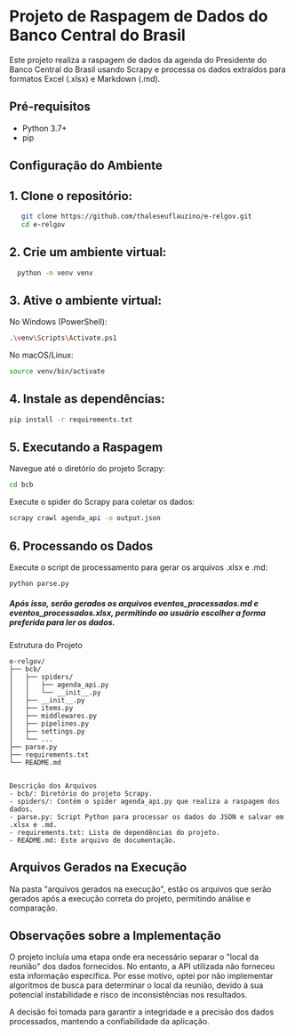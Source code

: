 # Projeto de Raspagem de Dados do Banco Central do Brasil

Este projeto realiza a raspagem de dados da agenda do Presidente do Banco Central do Brasil usando Scrapy e processa os dados extraídos para formatos Excel (.xlsx) e Markdown (.md).

## Pré-requisitos

- Python 3.7+
- pip

## Configuração do Ambiente

## 1. Clone o repositório:
```sh
   git clone https://github.com/thaleseuflauzino/e-relgov.git
   cd e-relgov
   ```
## 2. Crie um ambiente virtual:
```sh
  python -m venv venv
  ```
## 3. Ative o ambiente virtual:

No Windows (PowerShell):
```sh
.\venv\Scripts\Activate.ps1
```
No macOS/Linux:
```sh
source venv/bin/activate
```
## 4. Instale as dependências:

```sh
pip install -r requirements.txt
```
## 5. Executando a Raspagem
Navegue até o diretório do projeto Scrapy:

```sh
cd bcb
```
Execute o spider do Scrapy para coletar os dados:

```sh
scrapy crawl agenda_api -o output.json
```
## 6. Processando os Dados
Execute o script de processamento para gerar os arquivos .xlsx e .md:
```sh
python parse.py
```
##### Após isso, serão gerados os arquivos eventos_processados.md e eventos_processados.xlsx, permitindo ao usuário escolher a forma preferida para ler os dados.

Estrutura do Projeto

```plaintext
e-relgov/
├── bcb/
│   ├── spiders/
│   │   ├── agenda_api.py
│   │   └── __init__.py
│   ├── __init__.py
│   ├── items.py
│   ├── middlewares.py
│   ├── pipelines.py
│   ├── settings.py
│   └── ...
├── parse.py
├── requirements.txt
└── README.md


Descrição dos Arquivos
- bcb/: Diretório do projeto Scrapy.
- spiders/: Contém o spider agenda_api.py que realiza a raspagem dos dados.
- parse.py: Script Python para processar os dados do JSON e salvar em .xlsx e .md.
- requirements.txt: Lista de dependências do projeto.
- README.md: Este arquivo de documentação.
``` 
## Arquivos Gerados na Execução
Na pasta "arquivos gerados na execução", estão os arquivos que serão gerados após a execução correta do projeto, permitindo análise e comparação.

## Observações sobre a Implementação
O projeto incluía uma etapa onde era necessário separar o "local da reunião" dos dados fornecidos. No entanto, a API utilizada não forneceu esta informação específica. Por esse motivo, optei por não implementar algoritmos de busca para determinar o local da reunião, devido à sua potencial instabilidade e risco de inconsistências nos resultados.

A decisão foi tomada para garantir a integridade e a precisão dos dados processados, mantendo a confiabilidade da aplicação. 

